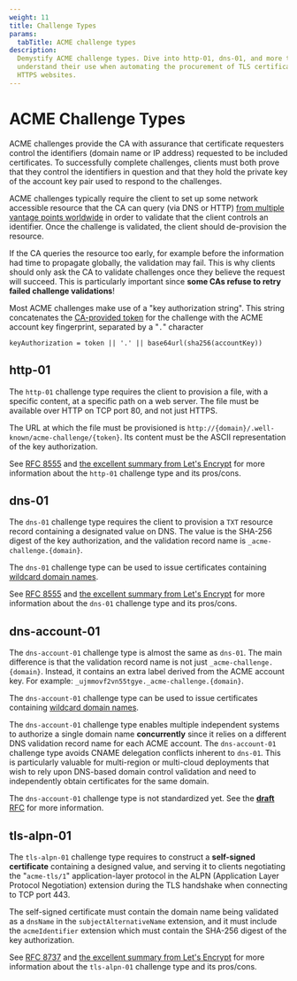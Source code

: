 ```yaml
---
weight: 11
title: Challenge Types
params:
  tabTitle: ACME challenge types
description:
  Demystify ACME challenge types. Dive into http-01, dns-01, and more to
  understand their use when automating the procurement of TLS certificates for
  HTTPS websites.
---
```


# ACME Challenge Types

ACME challenges provide the CA with assurance that certificate requesters
control the identifiers (domain name or IP address) requested to be included
certificates. To successfully complete challenges, clients must both prove that
they control the identifiers in question and that they hold the private key of
the account key pair used to respond to the challenges.

ACME challenges typically require the client to set up some network accessible
resource that the CA can query (via DNS or HTTP)
[from multiple vantage points worldwide](/webpki/mpic/) in order to validate
that the client controls an identifier. Once the challenge is validated, the
client should de-provision the resource.

If the CA queries the resource too early, for example before the information had
time to propagate globally, the validation may fail. This is why clients should
only ask the CA to validate challenges once they believe the request will
succeed. This is particularly important since **some CAs refuse to retry failed
challenge validations**!

Most ACME challenges make use of a "key authorization string". This string
concatenates the [CA-provided token](/acme/overview/#authz) for the challenge
with the ACME account key fingerprint, separated by a "`.`" character

```
keyAuthorization = token || '.' || base64url(sha256(accountKey))
```

## http-01

The `http-01` challenge type requires the client to provision a file, with a
specific content, at a specific path on a web server. The file must be available
over HTTP on TCP port 80, and not just HTTPS.

The URL at which the file must be provisioned is
`http://{domain}/.well-known/acme-challenge/{token}`. Its content must be the
ASCII representation of the key authorization.

See [RFC 8555](https://datatracker.ietf.org/doc/html/rfc8555#section-8.3) and
[the excellent summary from Let's Encrypt](https://letsencrypt.org/docs/challenge-types/#http-01-challenge)
for more information about the `http-01` challenge type and its pros/cons.

## dns-01

The `dns-01` challenge type requires the client to provision a `TXT` resource
record containing a designated value on DNS. The value is the SHA-256 digest of
the key authorization, and the validation record name is
`_acme-challenge.{domain}`.

The `dns-01` challenge type can be used to issue certificates containing
[wildcard domain names](https://www.keyfactor.com/blog/what-is-a-wildcard-certificate/).

See [RFC 8555](https://datatracker.ietf.org/doc/html/rfc8555#section-8.4) and
[the excellent summary from Let's Encrypt](https://letsencrypt.org/docs/challenge-types/#dns-01-challenge)
for more information about the `dns-01` challenge type and its pros/cons.

## dns-account-01

The `dns-account-01` challenge type is almost the same as `dns-01`. The main
difference is that the validation record name is not just
`_acme-challenge.{domain}`. Instead, it contains an extra label derived from the
ACME account key. For example: `_ujmmovf2vn55tgye._acme-challenge.{domain}`.

The `dns-account-01` challenge type can be used to issue certificates containing
[wildcard domain names](https://www.keyfactor.com/blog/what-is-a-wildcard-certificate/).

The `dns-account-01` challenge type enables multiple independent systems to
authorize a single domain name **concurrently** since it relies on a different
DNS validation record name for each ACME account. The `dns-account-01` challenge
type avoids CNAME delegation conflicts inherent to `dns-01`. This is
particularly valuable for multi-region or multi-cloud deployments that wish to
rely upon DNS-based domain control validation and need to independently obtain
certificates for the same domain.

The `dns-account-01` challenge type is not standardized yet. See the
<ins>**draft**</ins>
[RFC](https://datatracker.ietf.org/doc/draft-ietf-acme-dns-account-label/) for
more information.

## tls-alpn-01

The `tls-alpn-01` challenge type requires to construct a **self-signed
certificate** containing a designed value, and serving it to clients negotiating
the "`acme-tls/1`" application-layer protocol in the ALPN (Application Layer
Protocol Negotiation) extension during the TLS handshake when connecting to TCP
port 443.

The self-signed certificate must contain the domain name being validated as a
`dnsName` in the `subjectAlternativeName` extension, and it must include the
`acmeIdentifier` extension which must contain the SHA-256 digest of the key
authorization.

See [RFC 8737](https://datatracker.ietf.org/doc/html/rfc8737) and
[the excellent summary from Let's Encrypt](https://letsencrypt.org/docs/challenge-types/#tls-alpn-01)
for more information about the `tls-alpn-01` challenge type and its pros/cons.
